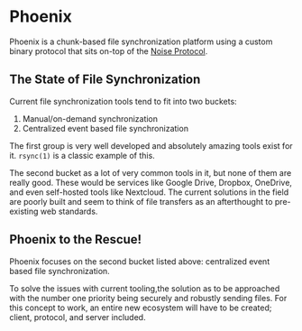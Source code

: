 # Phoenix

Phoenix is a chunk-based file synchronization platform using a custom binary
protocol that sits on-top of the [Noise Protocol](https://noiseprotocol.org/).

## The State of File Synchronization

Current file synchronization tools tend to fit into two buckets:

1. Manual/on-demand synchronization
2. Centralized event based file synchronization

The first group is very well developed and absolutely amazing tools exist for
it. `rsync(1)` is a classic example of this.

The second bucket as a lot of very common tools in it, but none of them are
really good. These would be services like Google Drive, Dropbox, OneDrive, and
even self-hosted tools like Nextcloud. The current solutions in the field are
poorly built and seem to think of file transfers as an afterthought to
pre-existing web standards. 

## Phoenix to the Rescue!

Phoenix focuses on the second bucket listed above: centralized event based file
synchronization. 

To solve the issues with current tooling,the solution as to be approached with
the number one priority being securely and robustly sending files. For this
concept to work, an entire new ecosystem will have to be created; client,
protocol, and server included.
